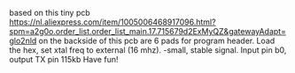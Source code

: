 based on this tiny pcb https://nl.aliexpress.com/item/1005006468917096.html?spm=a2g0o.order_list.order_list_main.17.715679d2ExMyQZ&gatewayAdapt=glo2nld
on the backside of this pcb are 6 pads for program header.
Load the hex, set xtal freq to external (16 mhz). 
-small, stable signal. Input pin b0, output TX pin 115kb
Have fun!
